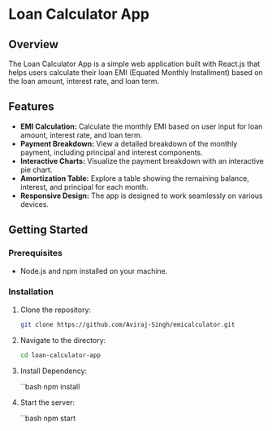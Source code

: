 # Loan Calculator App

## Overview

The Loan Calculator App is a simple web application built with React.js that helps users calculate their loan EMI (Equated Monthly Installment) based on the loan amount, interest rate, and loan term.

## Features

- **EMI Calculation:** Calculate the monthly EMI based on user input for loan amount, interest rate, and loan term.
- **Payment Breakdown:** View a detailed breakdown of the monthly payment, including principal and interest components.
- **Interactive Charts:** Visualize the payment breakdown with an interactive pie chart.
- **Amortization Table:** Explore a table showing the remaining balance, interest, and principal for each month.
- **Responsive Design:** The app is designed to work seamlessly on various devices.

## Getting Started

### Prerequisites

- Node.js and npm installed on your machine.

### Installation

1. Clone the repository:

   ```bash
   git clone https://github.com/Aviraj-Singh/emicalculator.git

2. Navigate to the directory:

   ```bash
   cd loan-calculator-app

3. Install Dependency:

   ``bash
   npm install

4. Start the server:

   ``bash
   npm start

